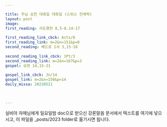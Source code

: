 ```yaml
---

title: 주님 승천 대축일 대축일 (스위스 전례력)
layout: post 
image: 
first_reading: 사도행전 8,5-8.14-17
 
first_reading_link_cbck: Acts/8
first_reading_link: m=2&n=151&p=8
second_reading: 베드로 1서 3,15-18
 
second_reading_link_cbck: 1Pt/3
second_reading_link: m=2&n=167&p=3
gospel: 요한 14,15-21
 
gospel_link_cbck: Jn/14
gospel_link: m=2&n=150&p=14
daily_missa: 20230521
 
 

---
```



실비아 자매님에게 일요일밤 doc으로 받으신
강론말씀 문서에서
텍스트를 여기에 넣으시고,
이 파일을 _posts/2023 folder로 옮기시면 됩니다.
